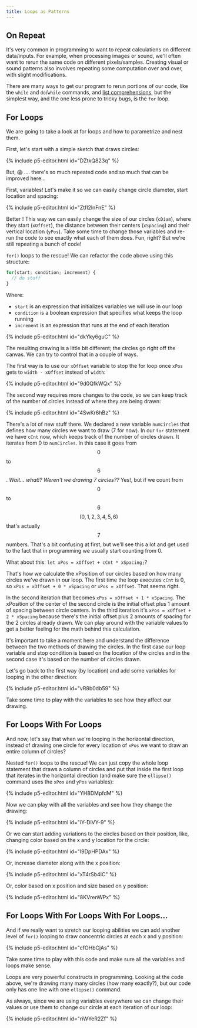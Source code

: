 ```yaml
---
title: Loops as Patterns
---
```

## On Repeat

It's very common in programming to want to repeat calculations on different data/inputs. For example, when processing images or sound, we'll often want to rerun the same code on different pixels/samples. Creating visual or sound patterns also involves repeating some computation over and over, with slight modifications.

There are many ways to get our program to rerun portions of our code, like the `while` and `do`/`while` commands, and [list comprehensions](https://en.wikipedia.org/wiki/List_comprehension), but the simplest way, and the one less prone to tricky bugs, is the `for` loop.

## For Loops

We are going to take a look at for loops and how to parametrize and nest them.

First, let's start with a simple sketch that draws circles:

{% include p5-editor.html id="DZtkQ823q" %}

But, 😱 ....  there's so much repeated code and so much that can be improved here...

First, variables! Let's make it so we can easily change circle diameter, start location and spacing:

{% include p5-editor.html id="ZtfI2lnFnE" %}

Better ! This way we can easily change the size of our circles (`cDiam`), where they start (`xOffset`), the distance between their centers (`xSpacing`) and their vertical location (`yPos`). Take some time to change those variables and re-run the code to see exactly what each of them does. Fun, right? But we're still repeating a bunch of code!

`for()` loops to the rescue! We can refactor the code above using this structure:

```js
for(start; condition; increment) {
  // do stuff
}
```

Where:
- `start` is an expression that initializes variables we will use in our loop
- `condition` is a boolean expression that specifies what keeps the loop running
- `increment` is an expression that runs at the end of each iteration

{% include p5-editor.html id="dkYky6guC" %}

The resulting drawing is a little bit different; the circles go right off the canvas. We can try to control that in a couple of ways.

The first way is to use our `xOffset` variable to stop the for loop once `xPos` gets to `width - xOffset` instead of `width`:

{% include p5-editor.html id="9d0QfkWQx" %}

The second way requires more changes to the code, so we can keep track of the number of circles instead of where they are being drawn:

{% include p5-editor.html id="4SwKr6hBz" %}

There's a lot of new stuff there. We declared a new variable `numCircles` that defines how many circles we want to draw (7 for now). In our `for` statement we have `cCnt` now, which keeps track of the number of circles drawn. It iterates from 0 to `numCircles`. In this case it goes from $$0$$ to $$6$$. *Wait... what!? Weren't we drawing 7 circles??* Yes!, but if we count from $$0$$ to $$6$$ $$(0, 1, 2, 3, 4, 5, 6)$$ that's actually $$7$$ numbers. That's a bit confusing at first, but we'll see this a lot and get used to the fact that in programming we usually start counting from 0.

What about this: `let xPos = xOffset + cCnt * xSpacing;`?

That's how we calculate the xPosition of our circles based on how many circles we've drawn in our loop. The first time the loop executes `cCnt` is 0, so `xPos = xOffset + 0 * xSpacing` or `xPos = xOffset`. That seems right.

In the second iteration that becomes `xPos = xOffset + 1 * xSpacing`. The xPosition of the center of the second circle is the initial offset plus 1 amount of spacing between circle centers. In the third iteration it's `xPos = xOffset + 2 * xSpacing` because there's the initial offset plus 2 amounts of spacing for the 2 circles already drawn. We can play around with the variable values to get a better feeling for the math behind this calculation.

It's important to take a moment here and understand the difference between the two methods of drawing the circles. In the first case our loop variable and stop condition is based on the location of the circles and in the second case it's based on the number of circles drawn.

Let's go back to the first way (by location) and add some variables for looping in the other direction:

{% include p5-editor.html id="vR8b0db59" %}

Take some time to play with the variables to see how they affect our drawing.

## For Loops With For Loops

And now, let's say that when we're looping in the horizontal direction, instead of drawing one circle for every location of `xPos` we want to draw an entire column of circles?

Nested `for()` loops to the rescue! We can just copy the whole loop statement that draws a column of circles and put that inside the first loop that iterates in the horizontal direction (and make sure the `ellipse()` command uses the `xPos` and `yPos` variables):

{% include p5-editor.html id="YH8DMpfdM" %}

Now we can play with all the variables and see how they change the drawing:

{% include p5-editor.html id="iY-DlVY-9" %}

Or we can start adding variations to the circles based on their position, like, changing color based on the x and y location for the circle:

{% include p5-editor.html id="I9DpHPDAx" %}

Or, increase diameter along with the x position:

{% include p5-editor.html id="xT4rSb4IC" %}

Or, color based on x position and size based on y position:

{% include p5-editor.html id="8KVrenWPx" %}

## For Loops With For Loops With For Loops...

And if we really want to stretch our looping abilities we can add another level of `for()` looping to draw concentric circles at each x and y position:

{% include p5-editor.html id="cfOHbCjAs" %}

Take some time to play with this code and make sure all the variables and loops make sense.

Loops are very powerful constructs in programming. Looking at the code above, we're drawing many many circles (how many exactly?), but our code only has one line with one `ellipse()` command.

As always, since we are using variables everywhere we can change their values or use them to change our circle at each iteration of our loop:

{% include p5-editor.html id="riWYeR2Zf" %}
